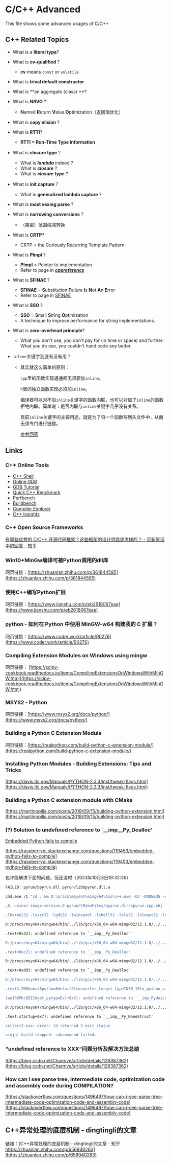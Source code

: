 # C/C++ Advanced

This file shows some advanced usages of C/C++



## C++ Related Topics

- What is a **literal type**?

- What is **cv-qualified** ?
  - **cv** means `const` or `volatile`

- What is **trival default constructor**

- What is **an aggregate (class) **?

- What is **NRVO** ?
  - **N**amed **R**eturn **V**alue **O**ptimization（返回值优化）

- What is **copy elision** ?

- What is **RTTI**?
  - **RTTI = Run-Time Type Information**

- What is **closure type**？
  - What is ***lambda*** indeed ?
  - What is ***closure*** ?
  - What is ***closure type*** ?

- What is **init capture**？
  - What is **generalized lambda capture** ?

- What is **most vexing parse** ?

- What is **narrowing conversions** ?
  - （类型）范围缩减转换

- What is **CRTP**?
  - CRTP = the Curiously Recurring Template Pattern

- What is **PImpl** ?
  - **PImpl** = Pointer to implementation
  - Refer to page in [***cppreference***](https://en.cppreference.com/w/cpp/language/pimpl)

- What is **SFINAE** ?
  - **SFINAE** = **S**ubstitution **F**ailure **I**s **N**ot **A**n **E**rror
  - Refer to page in [SFINAE](https://en.cppreference.com/w/cpp/language/sfinae)

- What is **SSO** ?
  - **SSO** = **S**mall **S**tring **O**ptimization
  - A technique to improve performance for string implementations.

- What is **zero-overhead principle**?

  - What you don't use, you don't pay for (in time or space) and further: What you do use, you couldn't hand code any better.

- `inline`关键字到底有没有用？

  - 其实就这么简单的原则：

    `cpp`里的函数实现通通都无须要加`inline`。

    `h`里的独立函数实现必须加`inline`。

    编译器可以对不加`inline`关键字的函数内联，也可以对加了`inline`的函数拒绝内联。简单说：是否内联与`inline`关键字几乎没有关系。

    目前`inline`关键字的主要用途，就是为了将一个函数写到头文件中，从而无须专门进行链接。

    [参考回答](https://www.zhihu.com/question/53082910/answer/2771636200)



## Links

### C++ Online Tools

- [C++ Shell](http://www.cpp.sh )
- [Online GDB](https://www.onlinegdb.com/)
- [GDB Tutorial](http://www.gdbtutorial.com/)
- [Quick C++ Benckmark](https://www.quick-bench.com/)
- [Perfbench](https://www.perfbench.com/)
- [Buildbench](https://build-bench.com/)
- [Compiler Explorer](https://godbolt.org)
- [C++ insights](https://cppinsights.io/)


### C++ Open Source Frameworks

[有哪些优秀的 C/C++ 开源代码框架？这些框架的设计思路是怎样的？ - 觅新笑话中的回答 - 知乎](https://www.zhihu.com/question/20201738/answer/2928936881)


### Win10+MinGw编译可被Python调用的dll库

网页链接：[https://zhuanlan.zhihu.com/p/361844595](https://zhuanlan.zhihu.com/p/361844595)

### 使用C++编写Python扩展

网页链接：[https://www.jianshu.com/p/eb2618067eae](https://www.jianshu.com/p/eb2618067eae)

### python - 如何在 Python 中使用 MinGW-w64 构建我的 C 扩展？

网页链接：[https://www.coder.work/article/90276](https://www.coder.work/article/90276)

### Compiling Extension Modules on Windows using mingw

网页链接：
[https://scipy-cookbook.readthedocs.io/items/CompilingExtensionsOnWindowsWithMinGW.html](https://scipy-cookbook.readthedocs.io/items/CompilingExtensionsOnWindowsWithMinGW.html)

### MSYS2 - Python

网页链接：[https://www.msys2.org/docs/python/](https://www.msys2.org/docs/python/)


### Building a Python C Extension Module

网页链接：[https://realpython.com/build-python-c-extension-module/](https://realpython.com/build-python-c-extension-module/)

### Installing Python Modules  - Building Extensions: Tips and Tricks

[https://davis.lbl.gov/Manuals/PYTHON-2.3.3/inst/tweak-flags.html](https://davis.lbl.gov/Manuals/PYTHON-2.3.3/inst/tweak-flags.html)


### Building a Python C extension module with CMake

[https://martinopilia.com/posts/2018/09/15/building-python-extension.html](https://martinopilia.com/posts/2018/09/15/building-python-extension.html)


### (?) Solution to undefined reference to `__imp__Py_Dealloc'

[Embedded Python fails to compile](https://raspberrypi.stackexchange.com/questions/119453/embedded-python-fails-to-compile)

[https://raspberrypi.stackexchange.com/questions/119453/embedded-python-fails-to-compile](https://raspberrypi.stackexchange.com/questions/119453/embedded-python-fails-to-compile)

也许能解决下面的问题，但还没时（2023年10月3日19:32:26）

```bash
FAILED: pyrun/bpyrun.dll pyrun/libbpyrun.dll.a

cmd.exe /C "cd . && D:\procs\msys64\mingw64\bin\c++.exe -O3 -DNDEBUG -shared -o pyrun\bpyrun.dll -Wl,--out-implib,pyrun\libbpyrun.dll.a -Wl,--major-image-version

,0,--minor-image-version,0 pyrun/CMakeFiles/bpyrun.dir/bpyrun.cpp.obj -LD:/procs/boost_1_83_0/lib D:/procs/boost_1_83_0/lib/libboost_python38-mgw12-mt-x64-1_83.dll

-lkernel32 -luser32 -lgdi32 -lwinspool -lshell32 -lole32 -loleaut32 -luuid -lcomdlg32 -ladvapi32 && cd ."

D:/procs/msys64/mingw64/bin/../lib/gcc/x86_64-w64-mingw32/12.1.0/../../../../x86_64-w64-mingw32/bin/ld.exe: pyrun/CMakeFiles/bpyrun.dir/bpyrun.cpp.obj:bpyrun.cpp:(

.text+0x32): undefined reference to `__imp__Py_Dealloc'

D:/procs/msys64/mingw64/bin/../lib/gcc/x86_64-w64-mingw32/12.1.0/../../../../x86_64-w64-mingw32/bin/ld.exe: pyrun/CMakeFiles/bpyrun.dir/bpyrun.cpp.obj:bpyrun.cpp:(

.text+0xc2): undefined reference to `__imp__Py_Dealloc'

D:/procs/msys64/mingw64/bin/../lib/gcc/x86_64-w64-mingw32/12.1.0/../../../../x86_64-w64-mingw32/bin/ld.exe: pyrun/CMakeFiles/bpyrun.dir/bpyrun.cpp.obj:bpyrun.cpp:(

.text+0xdd): undefined reference to `__imp__Py_Dealloc'

D:/procs/msys64/mingw64/bin/../lib/gcc/x86_64-w64-mingw32/12.1.0/../../../../x86_64-w64-mingw32/bin/ld.exe: pyrun/CMakeFiles/bpyrun.dir/bpyrun.cpp.obj:bpyrun.cpp:(

.text$_ZN5boost6python6detail21converter_target_typeINS0_15to_python_valueIRKPKcEEE10get_pytypeEv[_ZN5boost6python6detail21converter_target_typeINS0_15to_python_va

lueIRKPKcEEE10get_pytypeEv]+0x3): undefined reference to `__imp_PyUnicode_Type'

D:/procs/msys64/mingw64/bin/../lib/gcc/x86_64-w64-mingw32/12.1.0/../../../../x86_64-w64-mingw32/bin/ld.exe: pyrun/CMakeFiles/bpyrun.dir/bpyrun.cpp.obj:bpyrun.cpp:(

.text.startup+0x7): undefined reference to `__imp__Py_NoneStruct'

collect2.exe: error: ld returned 1 exit status

ninja: build stopped: subcommand failed.
```



### “undefined reference to XXX“问题分析及解决方法总结

[https://blog.csdn.net/Charmve/article/details/126387362](https://blog.csdn.net/Charmve/article/details/126387362)


### How can I see parse tree, intermediate code, optimization code and assembly code during COMPILATION?

[https://stackoverflow.com/questions/1496497/how-can-i-see-parse-tree-intermediate-code-optimization-code-and-assembly-code](https://stackoverflow.com/questions/1496497/how-can-i-see-parse-tree-intermediate-code-optimization-code-and-assembly-code)


## C++异常处理的底层机制 - dingtingli的文章

链接：[C++异常处理的底层机制 - dingtingli的文章 - 知乎 https://zhuanlan.zhihu.com/p/656940263](https://zhuanlan.zhihu.com/p/656940263)